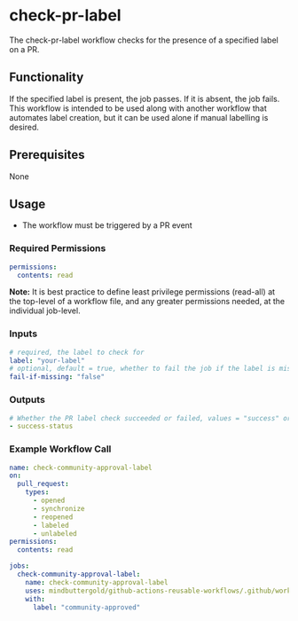 # check-pr-label

The check-pr-label workflow checks for the presence of a specified label on a PR.

## Functionality

If the specified label is present, the job passes. If it is absent, the job fails. This workflow is intended to be used along with another workflow that automates label creation, but it can be used alone if manual labelling is desired.

## Prerequisites

None

## Usage

- The workflow must be triggered by a PR event

### Required Permissions

```yaml
permissions:
  contents: read
```

**Note:** It is best practice to define least privilege permissions (read-all) at the top-level of a workflow file, and any greater permissions needed, at the individual job-level.

### Inputs

```yaml
# required, the label to check for
label: "your-label"
# optional, default = true, whether to fail the job if the label is missing 
fail-if-missing: "false"
```

### Outputs

```yaml
# Whether the PR label check succeeded or failed, values = "success" or "fail"
- success-status
```

### Example Workflow Call

```yaml
name: check-community-approval-label
on:
  pull_request:
    types:
      - opened
      - synchronize
      - reopened
      - labeled
      - unlabeled
permissions:
  contents: read

jobs:
  check-community-approval-label:
    name: check-community-approval-label
    uses: mindbuttergold/github-actions-reusable-workflows/.github/workflows/check-pr-label.yaml@v2
    with:
      label: "community-approved"
```

